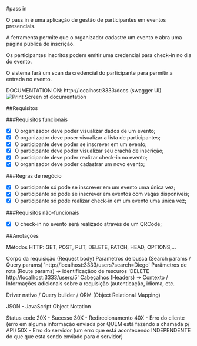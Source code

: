 #pass in

O pass.in é uma aplicação de gestão de participantes em eventos presenciais.

A ferramenta permite que o organizador cadastre um evento e abra uma página pública de inscrição.

Os participantes inscritos podem emitir uma credencial para check-in no dia do evento.

O sistema fará um scan da credencial do participante para permitir a entrada no evento.


DOCUMENTATION ON: http://localhost:3333/docs (swagger  UI) 
![Print Screen of documentation](../docs_pass.in.JPG)


##Requisitos

###Requisitos funcionais

- [X] O organizador deve poder visualizar dados de um evento;
- [X] O organizador deve poser visualizar a lista de participantes;
- [X] O participante deve poder se inscrever em um evento;
- [X] O participante deve poder visualizar seu crachá de inscrição;
- [X] O participante deve poder realizar check-in no evento;
- [X] O organizador deve poder cadastrar um novo evento;

###Regras de negócio

- [X] O participante só pode se inscrever em um evento uma única vez;
- [X] O participante só pode se inscrever em eventos com vagas disponíveis;
- [X] O participante só pode realizar check-in em um evento uma única vez;

###Requisitos não-funcionais

- [X] O check-in no evento será realizado através de um QRCode;

##Anotações

Métodos HTTP: GET, POST, PUT, DELETE, PATCH, HEAD, OPTIONS,... 

Corpo da requisição (Request body)
Parametros de busca (Search params / Query params) 'http://localhost:3333/users?search=Diego'
Parâmetros de rota (Route params) -> identificaçãoo de rescuros 'DELETE http://localhost:3333/users/5'
Cabeçalhos (Headers) -> Contexto / Informações adicionais sobre a requisição (autenticação, idioma, etc.

Driver nativo / Query builder / ORM (Object Relational Mapping)

JSON - JavaScript Object Notation

Status code
 20X - Sucesso
30X - Redirecionamento
40X - Erro do cliente (erro em alguma informação enviada por QUEM está fazendo a chamada p/ API)
50X - Erro do servidor (um erro que está acontecendo INDEPENDENTE do que que esta sendo enviado para o servidor)